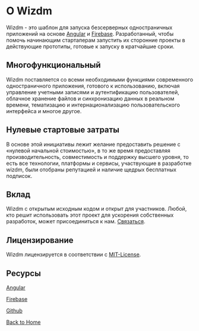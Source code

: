 # О Wizdm

Wizdm - это шаблон для запуска безсерверных одностраничных приложений на основе [Angular](https://angular.io) и [Firebase](https://firebase.google.com). Разработанный, чтобы помочь начинающим стартаперам запустить их сторонние проекты в действующие прототипы, готовые к запуску в кратчайшие сроки.

## Многофункциональный

Wizdm поставляется со всеми необходимыми функциями современного одностраничного приложения, готового к использованию, включая управление учетными записями и аутентификацию пользователей, облачное хранение файлов и синхронизацию данных в реальном времени, тематизацию и интернационализацию пользовательского интерфейса и многое другое.

## Нулевые стартовые затраты

В основе этой инициативы лежит желание предоставить решение с «нулевой начальной стоимостью», в то же время предоставляя производительность, совместимость и поддержку высшего уровня, то есть все технологии, платформы и сервисы, участвующие в разработке wizdm, были отобраны репутацией и наличие щедрых бесплатных подписок.
 
## Вклад

Wizdm с открытым исходным кодом и открыт для участников. Любой, кто решит использовать этот проект для ускорения собственных разработок, может присоединиться к нам. [Связаться](contact).
 
## Лицензирование

Wizdm лицензируется в соответствии с [MIT-License](license).
 
## Ресурсы

[Angular](https://angular.io/docs) 

[Firebase](https://firebase.google.com/docs)

[Github](https://github.com/wizdmio/wizdm) 
 
[Back to Home](home)
